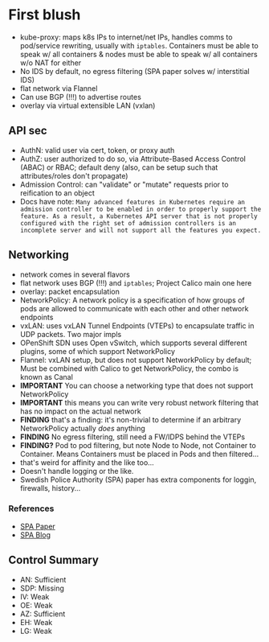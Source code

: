 # First blush

- kube-proxy: maps k8s IPs to internet/net IPs, handles comms to pod/service rewriting, usually with `iptables`. Containers must be able to speak w/ all containers & nodes must be able to speak w/ all containers w/o NAT for either
- No IDS by default, no egress filtering (SPA paper solves w/ interstitial IDS)
- flat network via Flannel
- Can use BGP (!!!) to advertise routes
- overlay via virtual extensible LAN (vxlan)

## API sec

- AuthN: valid user via cert, token, or proxy auth
- AuthZ: user authorized to do so, via Attribute-Based Access Control (ABAC) or RBAC; default deny (also, can be setup such that attributes/roles don't propagate)
- Admission Control: can "validate" or "mutate" requests prior to reification to an object
- Docs have note: `Many advanced features in Kubernetes require an admission controller to be enabled in order to properly support the feature. As a result, a Kubernetes API server that is not properly configured with the right set of admission controllers is an incomplete server and will not support all the features you expect.`

## Networking

- network comes in several flavors 
- flat network uses BGP (!!!) and `iptables`; Project Calico main one here
- overlay: packet encapsulation
- NetworkPolicy: A network policy is a specification of how groups of pods are allowed to communicate with each other and other network endpoints
- vxLAN: uses vxLAN Tunnel Endpoints (VTEPs) to encapsulate traffic in UDP packets. Two major impls
- OPenShift SDN uses Open vSwitch, which supports several different plugins, some of which support NetworkPolicy
- Flannel: vxLAN setup, but does not support NetworkPolicy by default; Must be combined with Calico to get NetworkPolicy, the combo is known as Canal
- **IMPORTANT** You can choose a networking type that does not support NetworkPolicy
- **IMPORTANT** this means you can write very robust network filtering that has no impact on the actual network
- **FINDING** that's a finding: it's non-trivial to determine if an arbitrary NetworkPolicy actually _does_ anything
- **FINDING** No egress filtering, still need a FW/IDPS behind the VTEPs
- **FINDING?** Pod to pod filtering, but note Node to Node, not Container to Container. Means Containers must be placed in Pods and then filtered...
- that's weird for affinity and the like too...
- Doesn't handle logging or the like.
- Swedish Police Authority (SPA) paper has extra components for loggin, firewalls, history...

### References

- [SPA Paper](https://kth.diva-portal.org/smash/get/diva2:1231856/FULLTEXT01.pdf)
- [SPA Blog](https://medium.com/@chrismessiah/docker-and-kubernetes-in-high-security-environments-d851645e8b99)

## Control Summary

- AN: Sufficient
- SDP: Missing
- IV: Weak
- OE: Weak
- AZ: Sufficient
- EH: Weak
- LG: Weak
